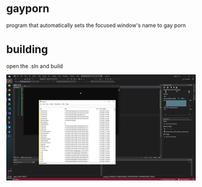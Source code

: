 # gayporn
program that automatically sets the focused window's name to gay porn

# building
open the .sln and build

![Screenshot](ss.png)
